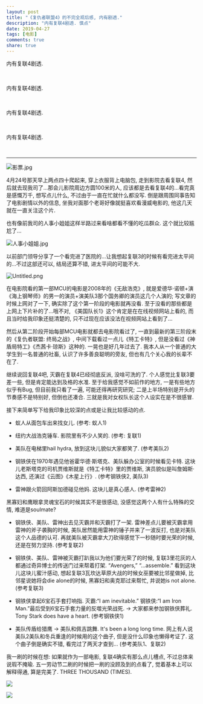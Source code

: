 ```yaml
---
layout: post
title: "《复仇者联盟4》的不完全观后感, 内有剧透."
description: "内有复联4剧透. 慎点"
date: 2019-04-27
tags: [电影]
comments: true
share: true
---
```



内有复联4剧透.

<br/>

内有复联4剧透.

<br/>

内有复联4剧透.

<br/>

内有复联4剧透.

<br/>

---


![影票.jpg](https://i.loli.net/2019/04/27/5cc41a7264f4a.jpg)


4月24号那天早上两点四十爬起来, 穿上衣服背上电脑包, 走到影院去看复联4, 然后就去现我司了...那会儿影院周边方圆100米的人, 应该都是去看复联4的...看完真是感慨万千, 想写点儿什么, 不过由于一直在忙就什么都没写. 倒是跟周围同事告知了电影剧情以外的信息, 坐我对面那个老哥好像就挺喜欢看漫威电影的, 他这几天就在一直关注这个片.


也有像前我司的人事小姐姐这样半路过来看啥都看不懂的吃瓜群众. 这个就比较尴尬了...

![人事小姐姐.jpg](https://i.loli.net/2019/04/27/5cc41774c668c.jpg)
 

以前部门领导分享了一个看完进了医院的...让我想起复联3的时候有看完进太平间的...不过这部还可以, 结局还算不错, 进太平间的可能不大.


![Untitled.png](https://i.loli.net/2019/04/27/5cc41a0e81dec.png)



在电影院看的第一部MCU的电影是2008年的《无敌浩克》, 就是爱德华·诺顿+演《海上钢琴师》的男一的演员+演美队3那个国务卿的演员这几个人演的; 写文章的时候上网对了一下, 确实除了这个第一阶段的电影就再没看. 至于没看的那些都是上网上下片补的了...哦不对, 《美国队长1》这个肯定是在在线视频网站上看的, 而且当时给我印象还挺清楚的, 只不过现在应该没法在视频网站上看到了...


然后从第二阶段开始每部MCU电影就都去电影院看过了, 一直到最新的第三阶段末的《复仇者联盟: 终局之战》, 中间下载看过一点儿《特工卡特》, 但是没看过《神盾局特工》《杰茜卡·琼斯》这种的. 一晃也是好几年过去了. 我本人从一个普通的大学生到一名普通的社畜, 认识了许多善良聪明的旁友, 但也有几个关心我的长辈不在了.



继续说回复联4吧, 灭霸在复联4已经彻底反派, 没啥可洗的了. 个人感觉比复联3要差一些, 但是肯定能达到及格的水准. 至于给我感觉不如前作的地方, 一是有些地方似乎有Bug, 但目前我只看了一遍, 可能还得再研究研究; 二是上半场特别是开头的节奏感不是特别好, 但倒也还凑合. 三就是我对女权队长这个人设实在是不很感冒.



接下来简单写下给我印象比较深的点或是让我比较感动的点.


* 蚁人从面包车出来找女儿. (参考: 蚁人1)


* 纽约大战浩克锤车. 影院里有不少人笑的. (参考: 复联1)


* 美队在电梯里hail hydra, 放到这块儿貌似大家都笑了. (参考美队2)


* 钢铁侠在1970年遇见他爸霍华德·斯塔克、美队躲办公室的时候看见卡特. 这块儿老斯塔克的司机贾维斯就是《特工卡特》里的贾维斯, 演员貌似是叫詹姆斯·达西, 还演过《云图》《木星上行》. (参考钢铁侠2, 美队3)

* 雷神跟火箭回阿斯加德碰见他妈. 这块儿是真心感人. (参考雷神2)


黑寡妇和鹰眼拿灵魂宝石的时候其实不是很感动, 没感觉这两个人有什么特殊的交情, 难道是soulmate?


* 钢铁侠、美队、雷神出去见灭霸并和灭霸打了一架. 雷神差点儿要被灭霸拿用雷神的斧子袭胸的时候, 美队居然能用雷神的锤子并来了一波反打, 也是对美队这个人品德的认可. 再就美队被灭霸拿大刀砍得感觉下一秒随时要光荣的时候, 还是在努力坚持. (参考复联2)


* 钢铁侠、美队、雷神被灭霸打趴我以为他们要光荣了的时候, 复联3里花灰的人都通过奇异博士的传送门过来帮着打架. “Avengers,” “...assemble.” 看到这块儿这块儿蜜汁感动, 想起复联3瓦坎达草原大战的时候女巫要被比邻星做掉, 比邻星说她将会die alone的时候, 黑寡妇和奥克耶过来帮忙, 并说她is not alone. (参考复联3)


* 钢铁侠拿起6宝石手套打响指. 灭霸:“I am inevitable.” 钢铁侠:“I am Iron Man.”最后受到6宝石手套力量的反噬光荣战死. → 大家都来参加钢铁侠葬礼. Tony Stark does have a heart. (参考钢铁侠1)


* 美队传盾给猎鹰 → 美队和佩吉跳舞. It's been a long long time. 网上有人说美队2美队和冬兵重逢的时候用的这个曲子, 但是没什么印象也懒得考证了. 这个曲子倒是确实不错, 看完过了两天才查到... (参考美队1、复联2)



我一刷的时候在想: 如果就作为一部电影, 复联4确实有那么点儿槽点, 不过总体来说瑕不掩瑜. 五一劳动节二刷的时候把一刷的没顾及到的点看了, 觉着基本上可以解释得通, 算是完美了. THREE THOUSAND (TIMES).


![](https://i.loli.net/2019/04/27/5cc413d454d19.jpg)



![](https://i.loli.net/2019/04/27/5cc413d4b0d83.jpg)